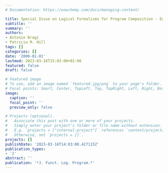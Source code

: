 ```yaml
---
# Documentation: https://wowchemy.com/docs/managing-content/

title: Special Issue on Logical Formalisms for Program Composition - Editorial
subtitle: ''
summary: ''
authors:
- Antonio Brogi
- Patricia M. Hill
tags: []
categories: []
date: '2000-01-01'
lastmod: 2023-03-16T15:03:00+01:00
featured: false
draft: false

# Featured image
# To use, add an image named `featured.jpg/png` to your page's folder.
# Focal points: Smart, Center, TopLeft, Top, TopRight, Left, Right, BottomLeft, Bottom, BottomRight.
image:
  caption: ''
  focal_point: ''
  preview_only: false

# Projects (optional).
#   Associate this post with one or more of your projects.
#   Simply enter your project's folder or file name without extension.
#   E.g. `projects = ["internal-project"]` references `content/project/deep-learning/index.md`.
#   Otherwise, set `projects = []`.
projects: []
publishDate: '2023-03-16T14:03:00.427115Z'
publication_types:
- '2'
abstract: ''
publication: '*J. Funct. Log. Program.*'
---
```

